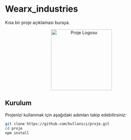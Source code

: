 <!-- Başlık -->
# Wearx_industries
<!-- Kısa Açıklama -->
Kısa bir proje açıklaması buraya.

<!-- Proje Logosu veya Görseli -->
<p align="center">
  <img src="proje-logo.png" alt="Proje Logosu" width="200">
</p>

<!-- Kurulum -->
## Kurulum

Projenizi kullanmak için aşağıdaki adımları takip edebilirsiniz:

```bash
git clone https://github.com/kullanici/proje.git
cd proje
npm install
